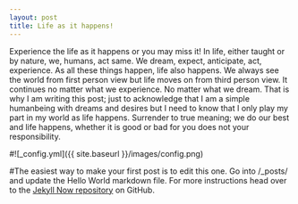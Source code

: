 ```yaml
---
layout: post
title: Life as it happens!
---
```


Experience the life as it happens or you may miss it! In life, either taught or by nature, we, humans, act same. We dream, expect, anticipate, act, experience. As all these things happen, life also happens. We always see the world from first person view but life moves on from third person view. It continues no matter what we experience. No matter what we dream. That is why I am writing this post; just to acknowledge that I am a simple humanbeing with dreams and desires but I need to know that I only play my part in my world as life happens. Surrender to true meaning; we do our best and life happens, whether it is good or bad for you does not your responsibility.

#![_config.yml]({{ site.baseurl }}/images/config.png)

#The easiest way to make your first post is to edit this one. Go into /_posts/ and update the Hello World markdown file. For more instructions head over to the [Jekyll Now repository](https://github.com/barryclark/jekyll-now) on GitHub.
